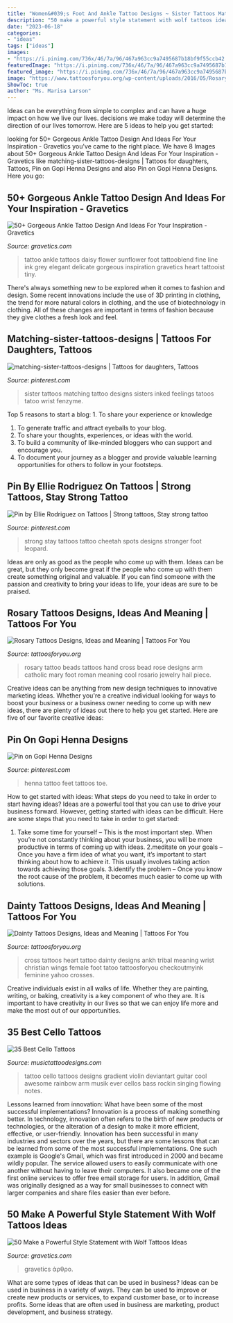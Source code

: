 ```yaml
---
title: "Women&#039;s Foot And Ankle Tattoo Designs ~ Sister Tattoos Matching Tattoo Designs Sisters Inked Feelings Tatoos Tatoo Wrist Fenzyme"
description: "50 make a powerful style statement with wolf tattoos ideas"
date: "2023-06-18"
categories:
- "ideas"
tags: ["ideas"]
images:
- "https://i.pinimg.com/736x/46/7a/96/467a963cc9a7495687b18bf9f55ccb42.jpg"
featuredImage: "https://i.pinimg.com/736x/46/7a/96/467a963cc9a7495687b18bf9f55ccb42.jpg"
featured_image: "https://i.pinimg.com/736x/46/7a/96/467a963cc9a7495687b18bf9f55ccb42.jpg"
image: "https://www.tattoosforyou.org/wp-content/uploads/2016/05/Rosary-Tattoos-on-Hand.jpg"
ShowToc: true
author: "Ms. Marisa Larson"
---
```



Ideas can be everything from simple to complex and can have a huge impact on how we live our lives. decisions we make today will determine the direction of our lives tomorrow. Here are 5 ideas to help you get started:

	

		
looking for 50+ Gorgeous Ankle Tattoo Design And Ideas For Your Inspiration - Gravetics you've came to the right place. We have 8 Images about 50+ Gorgeous Ankle Tattoo Design And Ideas For Your Inspiration - Gravetics like matching-sister-tattoos-designs | Tattoos for daughters, Tattoos, Pin on Gopi Henna Designs and also Pin on Gopi Henna Designs. Here you go:
		
    
## 50+ Gorgeous Ankle Tattoo Design And Ideas For Your Inspiration - Gravetics

<img loading=lazy src="http://www.gravetics.com/wp-content/uploads/2016/11/daisy.jpg" onerror="this.onerror=null;this.src='https://tse4.mm.bing.net/th?id=OIP.nqoBUGVIaWz-Yd5KAB8fFgHaHa&amp;pid=15.1';" alt="50+ Gorgeous Ankle Tattoo Design And Ideas For Your Inspiration - Gravetics">

_Source: gravetics.com_

>tattoo ankle tattoos daisy flower sunflower foot tattooblend fine line ink grey elegant delicate gorgeous inspiration gravetics heart tattooist tiny. 

	

There's always something new to be explored when it comes to fashion and design. Some recent innovations include the use of 3D printing in clothing, the trend for more natural colors in clothing, and the use of biotechnology in clothing. All of these changes are important in terms of fashion because they give clothes a fresh look and feel.

    
## Matching-sister-tattoos-designs | Tattoos For Daughters, Tattoos

<img loading=lazy src="https://i.pinimg.com/736x/46/7a/96/467a963cc9a7495687b18bf9f55ccb42.jpg" onerror="this.onerror=null;this.src='https://tse1.mm.bing.net/th?id=OIP.fbDDaBQ146Z0DyK1f77SiAHaMB&amp;pid=15.1';" alt="matching-sister-tattoos-designs | Tattoos for daughters, Tattoos">

_Source: pinterest.com_

>sister tattoos matching tattoo designs sisters inked feelings tatoos tatoo wrist fenzyme. 

	

Top 5 reasons to start a blog: 1. To share your experience or knowledge
1. To generate traffic and attract eyeballs to your blog. 
2. To share your thoughts, experiences, or ideas with the world. 
3. To build a community of like-minded bloggers who can support and encourage you. 
4. To document your journey as a blogger and provide valuable learning opportunities for others to follow in your footsteps. 

    
## Pin By Ellie Rodriguez On Tattoos | Strong Tattoos, Stay Strong Tattoo

<img loading=lazy src="https://i.pinimg.com/736x/d4/0c/45/d40c45b1e2c9d1fb5ae0c6dd6c10c762--leopard-spots-stay-strong-tattoos.jpg" onerror="this.onerror=null;this.src='https://tse1.mm.bing.net/th?id=OIP.BmisDvCjaMPU7tJGUzjwFgHaHa&amp;pid=15.1';" alt="Pin by Ellie Rodriguez on Tattoos | Strong tattoos, Stay strong tattoo">

_Source: pinterest.com_

>strong stay tattoos tattoo cheetah spots designs stronger foot leopard. 

	

Ideas are only as good as the people who come up with them.
Ideas can be great, but they only become great if the people who come up with them create something original and valuable. If you can find someone with the passion and creativity to bring your ideas to life, your ideas are sure to be praised.

    
## Rosary Tattoos Designs, Ideas And Meaning | Tattoos For You

<img loading=lazy src="https://www.tattoosforyou.org/wp-content/uploads/2016/05/Rosary-Tattoos-on-Hand.jpg" onerror="this.onerror=null;this.src='https://tse2.mm.bing.net/th?id=OIP.JlzfP4d17qu5fq1-ZerTJAHaLC&amp;pid=15.1';" alt="Rosary Tattoos Designs, Ideas and Meaning | Tattoos For You">

_Source: tattoosforyou.org_

>rosary tattoo beads tattoos hand cross bead rose designs arm catholic mary foot roman meaning cool rosario jewelry hail piece. 

	

Creative ideas can be anything from new design techniques to innovative marketing ideas. Whether you're a creative individual looking for ways to boost your business or a business owner needing to come up with new ideas, there are plenty of ideas out there to help you get started. Here are five of our favorite creative ideas: 

    
## Pin On Gopi Henna Designs

<img loading=lazy src="https://i.pinimg.com/736x/00/57/9c/00579c18acb97551e67074aac689a410.jpg" onerror="this.onerror=null;this.src='https://tse4.mm.bing.net/th?id=OIP.0L9UFr8SXgE4zV3SOvCsrgHaHa&amp;pid=15.1';" alt="Pin on Gopi Henna Designs">

_Source: pinterest.com_

>henna tattoo feet tattoos toe. 

	

How to get started with ideas: What steps do you need to take in order to start having ideas?
Ideas are a powerful tool that you can use to drive your business forward. However, getting started with ideas can be difficult. Here are some steps that you need to take in order to get started: 
1. Take some time for yourself – This is the most important step. When you’re not constantly thinking about your business, you will be more productive in terms of coming up with ideas. 
2.meditate on your goals – Once you have a firm idea of what you want, it’s important to start thinking about how to achieve it. This usually involves taking action towards achieving those goals. 
3.identify the problem – Once you know the root cause of the problem, it becomes much easier to come up with solutions.

    
## Dainty Tattoos Designs, Ideas And Meaning | Tattoos For You

<img loading=lazy src="https://www.tattoosforyou.org/wp-content/uploads/2016/03/Dainty-Heart-Tattoos.jpg" onerror="this.onerror=null;this.src='https://tse4.mm.bing.net/th?id=OIP.p0gZdPXT332LcgL_K_qJvAHaJ4&amp;pid=15.1';" alt="Dainty Tattoos Designs, Ideas and Meaning | Tattoos For You">

_Source: tattoosforyou.org_

>cross tattoos heart tattoo dainty designs ankh tribal meaning wrist christian wings female foot tatoo tattoosforyou checkoutmyink feminine yahoo crosses. 

	

Creative individuals exist in all walks of life. Whether they are painting, writing, or baking, creativity is a key component of who they are. It is important to have creativity in our lives so that we can enjoy life more and make the most out of our opportunities.

    
## 35 Best Cello Tattoos

<img loading=lazy src="http://www.musictattoodesigns.com/wp-content/uploads/2016/12/Awesome-Cello-597x800.jpg" onerror="this.onerror=null;this.src='https://tse1.mm.bing.net/th?id=OIP.vdGX3qWYGv22568wt7fiOQHaJ7&amp;pid=15.1';" alt="35 Best Cello Tattoos">

_Source: musictattoodesigns.com_

>tattoo cello tattoos designs gradient violin deviantart guitar cool awesome rainbow arm musik ever cellos bass rockin singing flowing notes. 

	

Lessons learned from innovation: What have been some of the most successful implementations?
Innovation is a process of making something better. In technology, innovation often refers to the birth of new products or technologies, or the alteration of a design to make it more efficient, effective, or user-friendly. Innovation has been successful in many industries and sectors over the years, but there are some lessons that can be learned from some of the most successful implementations.
One such example is Google's Gmail, which was first introduced in 2000 and became wildly popular. The service allowed users to easily communicate with one another without having to leave their computers. It also became one of the first online services to offer free email storage for users. In addition, Gmail was originally designed as a way for small businesses to connect with larger companies and share files easier than ever before.

    
## 50 Make A Powerful Style Statement With Wolf Tattoos Ideas

<img loading=lazy src="https://www.gravetics.com/wp-content/uploads/2017/04/wolftattoos-blackandgreytattoo-tattootime-tattoostudio-legtattoo.jpg" onerror="this.onerror=null;this.src='https://tse1.mm.bing.net/th?id=OIP.Inivr0kd99OzG6YWf3NTRgHaH-&amp;pid=15.1';" alt="50 Make a Powerful Style Statement with Wolf Tattoos Ideas">

_Source: gravetics.com_

>gravetics άρθρο. 

	

What are some types of ideas that can be used in business?
Ideas can be used in business in a variety of ways. They can be used to improve or create new products or services, to expand customer base, or to increase profits. Some ideas that are often used in business are marketing, product development, and business strategy.

